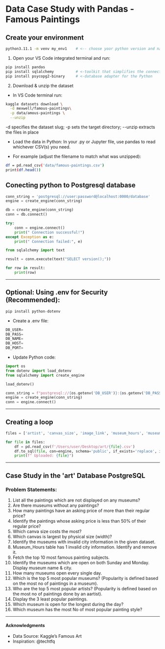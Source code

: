 # Data Case Study with Pandas - Famous Paintings
 
 ## Create your environment
```bash
python3.11.1 -m venv my_env1    # <-- choose yoor python version and name of your environment
```
1. Open your VS Code integrated terminal and run:
```bash
pip install pandas
pip install sqlalchemy          # <-toolkit that simplifies the connection between Python and SQL databases
pip install psycopg2-binary     # <-database adapter for the Python
```

2. Download & unzip the dataset
- In VS Code terminal run:
```bash
kaggle datasets download \
  -d mexwell/famous-paintings\
  -p data/amous-paintings \
  --unzip
```

-d specifies the dataset slug; -p sets the target directory; --unzip extracts the files in place

- Load the data in Python:
In your .py or Jupyter file, use pandas to read whichever CSV(s) you need.

- For example (adjust the filename to match what was unzipped):
```bash
df = pd.read_csv('data/famous-paintings.csv')
print(df.head())
```
## Conecting python to Postgresql database
```python
conn_string = 'postgresql://user:password@localhost:0000/database'
engine = create_engine(conn_string)

db = create_engine(conn_string)
conn = db.connect()

try:
    conn = engine.connect()
    print(" Connection successful!")
except Exception as e:
    print(" Connection failed:", e)

from sqlalchemy import text

result = conn.execute(text("SELECT version();"))

for row in result:
    print(row)
```
----
## Optional: Using .env for Security (Recommended):


```python
pip install python-dotenv
```


- Create a .env file:
```python
DB_USER=
DB_PASS=
DB_NAME=
DB_HOST=
DB_PORT=
```
- Update Python code:
```python
import os
from dotenv import load_dotenv
from sqlalchemy import create_engine

load_dotenv()

conn_string = f"postgresql://{os.getenv('DB_USER')}:{os.getenv('DB_PASS')}@{os.getenv('DB_HOST')}:{os.getenv('DB_PORT')}/{os.getenv('DB_NAME')}"
engine = create_engine(conn_string)
conn = engine.connect()
```
____


## Creating a loop
```python
files = ['artist', 'canvas_size', 'image_link', 'museum_hours', 'museum', 'product_size', 'subject', 'work']

for file in files:
    df = pd.read_csv(f'/Users/user/Desktop/art/{file}.csv')
    df.to_sql(file, con=engine, schema='public', if_exists='replace', index=False)
    print(f" Uploaded: {file}")
```

_____

## Case Study in the 'art' Database PostgreSQL

### Problem Statements:

1) List all the paintings which are not displayed on any museums?
2) Are there museums without any paintings?
3)  How many paintings have an asking price of more than their regular price?
4)  Identify the paintings whose asking price is less than 50% of their regular price?
5)  Which canva size costs the most?
6)  Which canvas is largest by physical size (width)?
7)  Identify the museums with invalid city information in the given dataset.
8)  Museum_Hours table has 1 invalid city information. Identify and remove it.
9)  Fetch the top 10 most famous painting subjects.
10) Identify the museums which are open on both Sunday and Monday. Display museum name & city.
11) How many museums open every single day.
12) Which is the top 5 most popular museums? (Popularity is defined based on the most no of paintings in a museum).
13) Who are the top 5 most popular artists? (Popularity is defined based on the most no of paintings done by an aartist).
14) Display the 3 least popular paintings.
15) Which museum is open for the longest during the day?
16) Which museum has the most No of most popular painting style?
---

#### Acknowledgments
- Data Source: Kaggle’s Famous Art
- Inspiration: @techtfq
